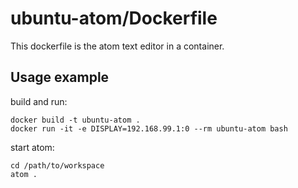 # ubuntu-atom/Dockerfile
This dockerfile is the atom text editor in a container.

## Usage example
build and run:

```
docker build -t ubuntu-atom .
docker run -it -e DISPLAY=192.168.99.1:0 --rm ubuntu-atom bash
```

start atom:

```
cd /path/to/workspace
atom .
```
